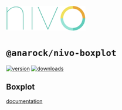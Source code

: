 <a href="https://nivo.rocks"><img alt="nivo" src="https://raw.githubusercontent.com/plouc/nivo/master/nivo.png" width="216" height="68"/></a>

# `@anarock/nivo-boxplot`

[![version](https://img.shields.io/npm/v/@anarock/nivo-boxplot?style=for-the-badge)](https://www.npmjs.com/package/@anarock/nivo-boxplot)
[![downloads](https://img.shields.io/npm/dm/@anarock/nivo-boxplot?style=for-the-badge)](https://www.npmjs.com/package/@anarock/nivo-boxplot)

## Boxplot

[documentation](http://nivo.rocks/boxplot/)
